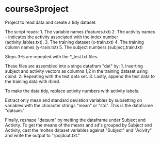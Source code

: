 # course3project
Project to read data and create a tidy dataset.

The script reads:
	1.  The variable names (features.txt)
	2.  The activity names - indicates the activity associated 
	     with the index number (activity_lables.txt).
	3.  The training dataset (x-train.txt)
	4.  The training column names (y-train.txt)
	5.  The subject numbers (subject_train.txt)

Steps 3-5 are repeated with the *_test.txt files.

 These files are assembled into a singe datafram "dat" by:
	1.  Inserting subject and activity vectors as columns 1,2 in the training dataset using cbind.
	2.  Repeating with the test data set.
	3.  Lastly, append the test data to the training data with rbind.
 
 To make the data tidy, replace activity numbers with activity labels. 

 Extract only mean and standard deviation variables by subsetting on variables with the character strings
	"mean" or "std".  This is the dataframe "datsum."

 Finally, reshape "datsum" by melting the dataframe under Subject and Activity.
 To get the means of the means and sd's grouped by Subject and Activity, cast the molten dataset variables against
	"Subject" and "Acivity" and write the output to "rpoj3out.txt."
